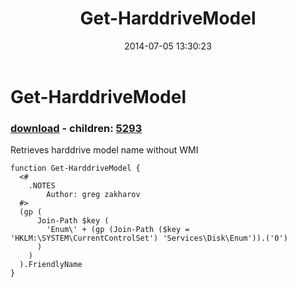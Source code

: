 ﻿---
pid:            5285
poster:         greg zakharov
title:          Get-HarddriveModel
date:           2014-07-05 13:30:23
format:         posh
parent:         0
parent:         0
children:       5293
---

# Get-HarddriveModel

### [download](5285.ps1) - children: [5293](5293.md)

Retrieves harddrive model name without WMI

```posh
function Get-HarddriveModel {
  <#
    .NOTES
        Author: greg zakharov
  #>
  (gp (
      Join-Path $key (
        'Enum\' + (gp (Join-Path ($key = 'HKLM:\SYSTEM\CurrentControlSet') 'Services\Disk\Enum')).('0')
      )
    )
  ).FriendlyName
}
```
